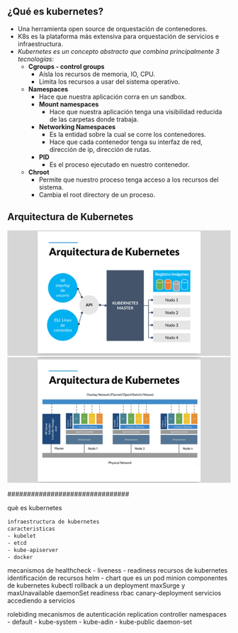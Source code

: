 ## ¿Qué es kubernetes? 
- Una herramienta open source de orquestación de contenedores.
- K8s es la plataforma más extensiva para orquestación de servicios e infraestructura.
- *Kubernetes es un concepto abstracto que combina principalmente 3 tecnologías:*
	- **Cgroups - control groups**
		- Aísla los recursos de memoria, IO, CPU.
		- Limita los recursos a usar del sistema operativo.
	- **Namespaces**
		- Hace que nuestra aplicación corra en un sandbox.
		- **Mount namespaces**
			- Hace que nuestra aplicación tenga una visibilidad reducida de las carpetas donde trabaja.
		- **Networking Namespaces**
			- Es la entidad sobre la cual se corre los contenedores.
			- Hace que cada contenedor tenga su interfaz de red, dirección de ip, dirección de rutas.
		- **PID**
			- Es el proceso ejecutado en nuestro contenedor.
	- **Chroot**
		- Permite que nuestro proceso tenga acceso a los recursos del sistema.
		- Cambia el root directory de un proceso.

## Arquitectura de Kubernetes
![CAT](https://raw.githubusercontent.com/edynsoncoronado/tux_the_penguin/master/src/images/arquitecturak81.png)
![CAT](https://raw.githubusercontent.com/edynsoncoronado/tux_the_penguin/master/src/images/arquitecturak82.png)




###############################

què es kubernetes

	infraestructura de kubernetes
	caracteristicas
	- kubelet
	- etcd
	- kube-apiserver
	- docker
mecanismos de healthcheck
	- liveness
	- readiness
recursos de kubernetes
identificación de recursos
helm
	- chart
que es un pod
minion
componentes de kubernetes
kubectl
rollback a un deployment
maxSurge y maxUnavailable
daemonSet
readiness
rbac
canary-deployment
servicios
	accediendo a servicios

rolebiding
mecanismos de autenticación
replication controller
namespaces
	- default
	- kube-system
	- kube-adin
	- kube-public
daemon-set